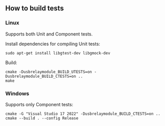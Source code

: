 ## How to build tests
### Linux
Supports both Unit and Component tests.

Install dependencies for compiling Unit tests:
```
sudo apt-get install libgtest-dev libgmock-dev
```
Build:
```
cmake -Dusbrelaymodule_BUILD_UTESTS=on -Dusbrelaymodule_BUILD_CTESTS=on ..
make
```
### Windows
Supports only Component tests:
```
cmake -G "Visual Studio 17 2022" -Dusbrelaymodule_BUILD_CTESTS=on .. 
cmake --build . --config Release
```
